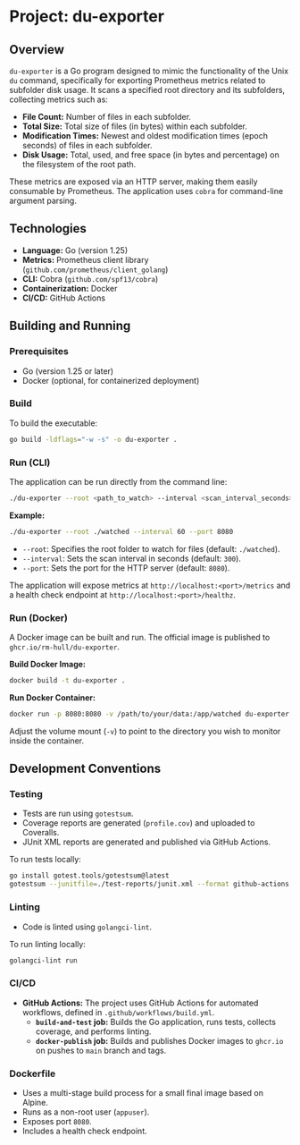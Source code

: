 # Project: du-exporter

## Overview

`du-exporter` is a Go program designed to mimic the functionality of the Unix `du` command, specifically for exporting Prometheus metrics related to subfolder disk usage. It scans a specified root directory and its subfolders, collecting metrics such as:

*   **File Count:** Number of files in each subfolder.
*   **Total Size:** Total size of files (in bytes) within each subfolder.
*   **Modification Times:** Newest and oldest modification times (epoch seconds) of files in each subfolder.
*   **Disk Usage:** Total, used, and free space (in bytes and percentage) on the filesystem of the root path.

These metrics are exposed via an HTTP server, making them easily consumable by Prometheus. The application uses `cobra` for command-line argument parsing.

## Technologies

*   **Language:** Go (version 1.25)
*   **Metrics:** Prometheus client library (`github.com/prometheus/client_golang`)
*   **CLI:** Cobra (`github.com/spf13/cobra`)
*   **Containerization:** Docker
*   **CI/CD:** GitHub Actions

## Building and Running

### Prerequisites

*   Go (version 1.25 or later)
*   Docker (optional, for containerized deployment)

### Build

To build the executable:

```bash
go build -ldflags="-w -s" -o du-exporter .
```

### Run (CLI)

The application can be run directly from the command line:

```bash
./du-exporter --root <path_to_watch> --interval <scan_interval_seconds> --port <server_port>
```

**Example:**

```bash
./du-exporter --root ./watched --interval 60 --port 8080
```

*   `--root`: Specifies the root folder to watch for files (default: `./watched`).
*   `--interval`: Sets the scan interval in seconds (default: `300`).
*   `--port`: Sets the port for the HTTP server (default: `8080`).

The application will expose metrics at `http://localhost:<port>/metrics` and a health check endpoint at `http://localhost:<port>/healthz`.

### Run (Docker)

A Docker image can be built and run. The official image is published to `ghcr.io/rm-hull/du-exporter`.

**Build Docker Image:**

```bash
docker build -t du-exporter .
```

**Run Docker Container:**

```bash
docker run -p 8080:8080 -v /path/to/your/data:/app/watched du-exporter --root /app/watched
```

Adjust the volume mount (`-v`) to point to the directory you wish to monitor inside the container.

## Development Conventions

### Testing

*   Tests are run using `gotestsum`.
*   Coverage reports are generated (`profile.cov`) and uploaded to Coveralls.
*   JUnit XML reports are generated and published via GitHub Actions.

To run tests locally:

```bash
go install gotest.tools/gotestsum@latest
gotestsum --junitfile=./test-reports/junit.xml --format github-actions -- -v -coverprofile=profile.cov -coverpkg=./... ./...
```

### Linting

*   Code is linted using `golangci-lint`.

To run linting locally:

```bash
golangci-lint run
```

### CI/CD

*   **GitHub Actions:** The project uses GitHub Actions for automated workflows, defined in `.github/workflows/build.yml`.
    *   **`build-and-test` job:** Builds the Go application, runs tests, collects coverage, and performs linting.
    *   **`docker-publish` job:** Builds and publishes Docker images to `ghcr.io` on pushes to `main` branch and tags.

### Dockerfile

*   Uses a multi-stage build process for a small final image based on Alpine.
*   Runs as a non-root user (`appuser`).
*   Exposes port `8080`.
*   Includes a health check endpoint.
